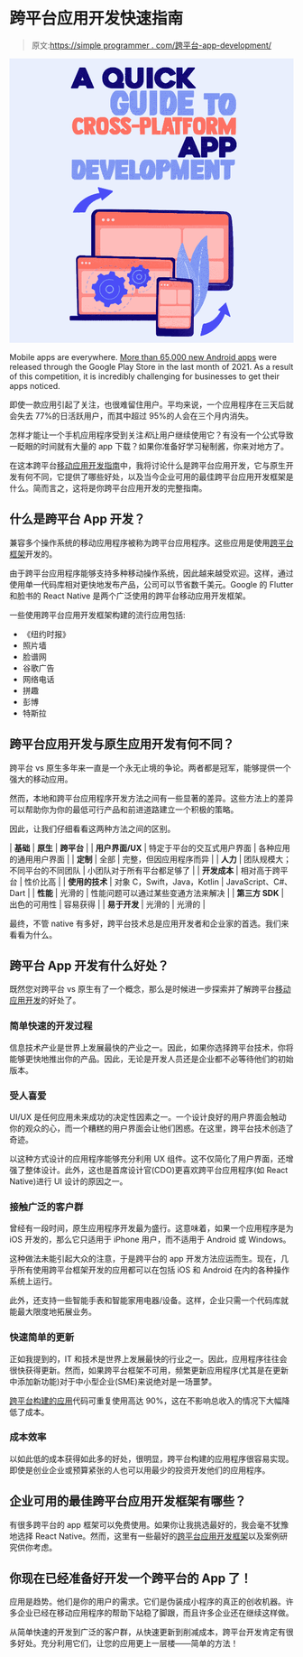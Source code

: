 # 跨平台应用开发快速指南

> 原文:[https://simple programmer . com/跨平台-app-development/](https://simpleprogrammer.com/cross-platform-app-development/)

![](img/0c8e3f0cb78d7124e740ba68e505af4d.png)

Mobile apps are everywhere. [More than 65,000 new Android apps](https://www.statista.com/statistics/1020956/android-app-releases-worldwide/) were released through the Google Play Store in the last month of 2021\. As a result of this competition, it is incredibly challenging for businesses to get their apps noticed.

即使一款应用引起了关注，也很难留住用户。平均来说，一个应用程序在三天后就会失去 77%的日活跃用户，而其中超过 95%的人会在三个月内消失。

怎样才能让一个手机应用程序受到关注*和*让用户继续使用它？有没有一个公式导致一眨眼的时间就有大量的 app 下载？如果你准备好学习秘制酱，你来对地方了。

在这本跨平台[移动应用开发指南](https://www.resourcifi.com/resources/ebooks/mobile-app/9-stages-mobile-app-development?utm_source=SimpleProgrammer&utm_medium=Offsite)中，我将讨论什么是跨平台应用开发，它与原生开发有何不同，它提供了哪些好处，以及当今企业可用的最佳跨平台应用开发框架是什么。简而言之，这将是你跨平台应用开发的完整指南。

## 什么是跨平台 App 开发？

兼容多个操作系统的移动应用程序被称为跨平台应用程序。这些应用是使用[跨平台框架](https://www.amazon.com/dp/B019EB9M9K/makithecompsi-20)开发的。

由于跨平台应用程序能够支持多种移动操作系统，因此越来越受欢迎。这样，通过使用单一代码库相对更快地发布产品，公司可以节省数千美元。Google 的 Flutter 和脸书的 React Native 是两个广泛使用的跨平台移动应用开发框架。

一些使用跨平台应用开发框架构建的流行应用包括:

*   《纽约时报》
*   照片墙
*   脸谱网
*   谷歌广告
*   网络电话
*   拼趣
*   彭博
*   特斯拉

## 跨平台应用开发与原生应用开发有何不同？

跨平台 vs 原生多年来一直是一个永无止境的争论。两者都是冠军，能够提供一个强大的移动应用。

然而，本地和跨平台应用程序开发方法之间有一些显著的差异。这些方法上的差异可以帮助你为你的最低可行产品和前进道路建立一个积极的策略。

因此，让我们仔细看看这两种方法之间的区别。

| **基础** | **原生** | **跨平台** |
| **用户界面/UX** | 特定于平台的交互式用户界面 | 各种应用的通用用户界面 |
| **定制** | 全部 | 完整，但因应用程序而异 |
| **人力** | 团队规模大；不同平台的不同团队 | 小团队对于所有平台都足够了 |
| **开发成本** | 相对高于跨平台 | 性价比高 |
| **使用的技术** | 对象 C，Swift，Java，Kotlin | JavaScript、C#、Dart |
| **性能** | 光滑的 | 性能问题可以通过某些变通方法来解决 |
| **第三方 SDK** | 出色的可用性 | 容易获得 |
| **易于开发** | 光滑的 | 光滑的 |

最终，不管 native 有多好，跨平台技术总是应用开发者和企业家的首选。我们来看看为什么。

## 跨平台 App 开发有什么好处？

既然您对跨平台 vs 原生有了一个概念，那么是时候进一步探索并了解跨平台[移动应用开发](https://www.resourcifi.com/blog/app-development?utm_source=SimpleProgrammer&utm_medium=Offsite)的好处了。

### 简单快速的开发过程

信息技术产业是世界上发展最快的产业之一。因此，如果你选择跨平台技术，你将能够更快地推出你的产品。因此，无论是开发人员还是企业都不必等待他们的初始版本。

### 受人喜爱

UI/UX 是任何应用未来成功的决定性因素之一。一个设计良好的用户界面会触动你的观众的心，而一个糟糕的用户界面会让他们困惑。在这里，跨平台技术创造了奇迹。

以这种方式设计的应用程序能够充分利用 UX 组件。这不仅简化了用户界面，还增强了整体设计。此外，这也是首席设计官(CDO)更喜欢跨平台应用程序(如 React Native)进行 UI 设计的原因之一。

### 接触广泛的客户群

曾经有一段时间，原生应用程序开发最为盛行。这意味着，如果一个应用程序是为 iOS 开发的，那么它只适用于 iPhone 用户，而不适用于 Android 或 Windows。

这种做法未能引起大众的注意，于是跨平台的 app 开发方法应运而生。现在，几乎所有使用跨平台框架开发的应用都可以在包括 iOS 和 Android 在内的各种操作系统上运行。

此外，还支持一些智能手表和智能家用电器/设备。这样，企业只需一个代码库就能最大限度地拓展业务。

### 快速简单的更新

正如我提到的，IT 和技术是世界上发展最快的行业之一。因此，应用程序往往会很快获得更新。然而，如果跨平台框架不可用，频繁更新应用程序(尤其是在更新中添加新功能)对于中小型企业(SME)来说绝对是一场噩梦。

[跨平台构建的应用](https://www.amazon.com/dp/B082D13TNV/makithecompsi-20)代码可重复使用高达 90%，这在不影响总收入的情况下大幅降低了成本。

### 成本效率

以如此低的成本获得如此多的好处，很明显，跨平台构建的应用程序很容易实现。即使是创业企业或预算紧张的人也可以用最少的投资开发他们的应用程序。

## 企业可用的最佳跨平台应用开发框架有哪些？

有很多跨平台的 app 框架可以免费使用。如果你让我挑选最好的，我会毫不犹豫地选择 React Native。然而，这里有一些最好的[跨平台应用开发框架](https://simpleprogrammer.com/cross-platform-mobile-development-ios-android-wp8)以及案例研究供你考虑。

## 你现在已经准备好开发一个跨平台的 App 了！

应用是趋势。他们是你的用户的需求。它们是伪装成小程序的真正的创收机器。许多企业已经在移动应用程序的帮助下站稳了脚跟，而且许多企业还在继续这样做。

从简单快速的开发到广泛的客户群，从快速更新到削减成本，跨平台开发肯定有很多好处。充分利用它们，让您的应用更上一层楼——简单的方法！